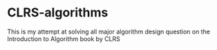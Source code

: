 # CLRS-algorithms
This is my attempt at solving all major algorithm design question on the Introduction to Algorithm book by CLRS
